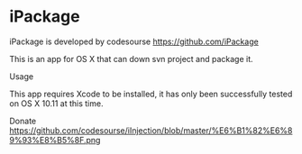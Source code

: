# iPackage
iPackage is developed by codesourse https://github.com/iPackage

This is an app for OS X that can down svn project and package it.

Usage

This app requires Xcode to be installed, it has only been successfully tested on OS X 10.11 at this time.

Donate https://github.com/codesourse/iInjection/blob/master/%E6%B1%82%E6%89%93%E8%B5%8F.png
